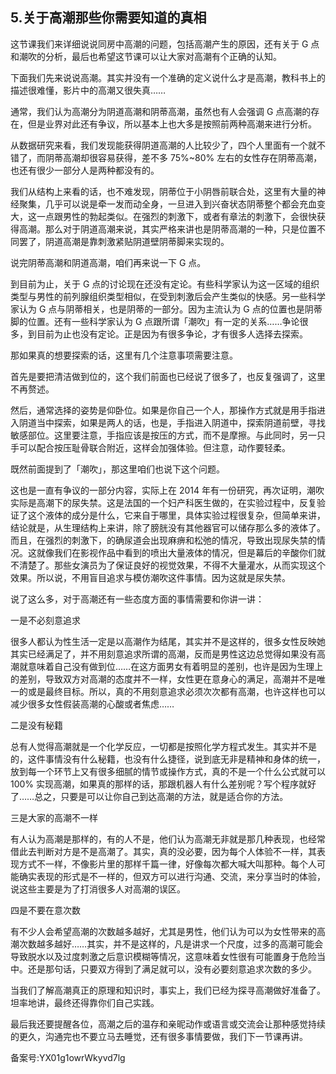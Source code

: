 ## 5.关于高潮那些你需要知道的真相
这节课我们来详细说说同房中高潮的问题，包括高潮产生的原因，还有关于 G 点和潮吹的分析，最后也希望这节课可以让大家对高潮有个正确的认知。


下面我们先来说说高潮。其实并没有一个准确的定义说什么才是高潮，教科书上的描述很难懂，影片中的高潮又很失真……


通常，我们认为高潮分为阴道高潮和阴蒂高潮，虽然也有人会强调 G 点高潮的存在，但是业界对此还有争议，所以基本上也大多是按照前两种高潮来进行分析。


从数据研究来看，我们发现能获得阴道高潮的人比较少了，四个人里面有一个就不错了，而阴蒂高潮却很容易获得，差不多 75%~80% 左右的女性存在阴蒂高潮，也还有很少一部分人是两种都没有的。


我们从结构上来看的话，也不难发现，阴蒂位于小阴唇前联合处，这里有大量的神经聚集，几乎可以说是牵一发而动全身，一旦进入到兴奋状态阴蒂整个都会充血变大，这一点跟男性的勃起类似。在强烈的刺激下，或者有章法的刺激下，会很快获得高潮。那么对于阴道高潮来说，其实严格来讲也是阴蒂高潮的一种，只是位置不同罢了，阴道高潮是靠刺激紧贴阴道壁阴蒂脚来实现的。


说完阴蒂高潮和阴道高潮，咱们再来说一下 G 点。


到目前为止，关于 G 点的讨论现在还没有定论。有些科学家认为这一区域的组织类型与男性的前列腺组织类型相似，在受到刺激后会产生类似的快感。另一些科学家认为 G 点与阴蒂相关，也是阴蒂的一部分。因为主流认为 G 点的位置也是阴蒂脚的位置。还有一些科学家认为 G 点跟所谓「潮吹」有一定的关系……争论很多，到目前为止也没有定论。正是因为有很多争论，才有很多人选择去探索。


那如果真的想要探索的话，这里有几个注意事项需要注意。


首先是要把清洁做到位的，这个我们前面也已经说了很多了，也反复强调了，这里不再赘述。


然后，通常选择的姿势是仰卧位。如果是你自己一个人，那操作方式就是用手指进入阴道当中探索，如果是两人的话，也是，手指进入阴道中，探索阴道前壁，寻找敏感部位。这里要注意，手指应该是按压的方式，而不是摩擦。与此同时，另一只手可以配合按压耻骨联合附近，这样会加强体验。但注意，动作要轻柔。


既然前面提到了「潮吹」，那这里咱们也说下这个问题。


这也是一直有争议的一部分内容，实际上在 2014 年有一份研究，再次证明，潮吹实际是高潮下的尿失禁。这是法国的一个妇产科医生做的，在实验过程中，反复验证了这个液体的成分是什么，它来自于哪里，具体实验过程很复杂，但简单来讲，结论就是，从生理结构上来讲，除了膀胱没有其他器官可以储存那么多的液体了。而且，在强烈的刺激下，的确尿道会出现麻痹和松弛的情况，导致出现尿失禁的情况。这就像我们在影视作品中看到的喷出大量液体的情况，但是幕后的辛酸你们就不清楚了。那些女演员为了保证良好的视觉效果，不得不大量灌水，从而实现这个效果。所以说，不用盲目追求与模仿潮吹这件事情。因为这就是尿失禁。


说了这么多，对于高潮还有一些态度方面的事情需要和你讲一讲：


一是不必刻意追求


很多人都认为性生活一定是以高潮作为结尾，其实并不是这样的，很多女性反映她其实已经满足了，并不用刻意追求所谓的高潮，反而是男性这边总觉得如果没有高潮就意味着自己没有做到位……在这方面男女有着明显的差别，也许是因为生理上的差别，导致双方对高潮的态度并不一样，女性更在意身心的满足，高潮并不是唯一的或是最终目标。所以，真的不用刻意追求必须次次都有高潮，也许这样也可以减少很多女性假装高潮的心酸或者焦虑……


二是没有秘籍


总有人觉得高潮就是一个化学反应，一切都是按照化学方程式发生。其实并不是的，这件事情没有什么秘籍，也没有什么捷径，说到底无非是精神和身体的统一，放到每一个环节上又有很多细腻的情节或操作方式，真的不是一个什么公式就可以 100% 实现高潮，如果真的那样的话，那跟机器人有什么差别呢？写个程序就好了……总之，只要是可以让你自己到达高潮的方法，就是适合你的方法。


三是大家的高潮不一样


有人认为高潮是那样的，有的人不是，他们认为高潮无非就是那几种表现，也经常借此去判断对方是不是高潮了。其实，真的没必要，因为每个人体验不一样，其表现方式不一样，不像影片里的那样千篇一律，好像每次都大喊大叫那种。每个人可能确实表现的形式是不一样的，但双方可以进行沟通、交流，来分享当时的体验，说这些主要是为了打消很多人对高潮的误区。


四是不要在意次数


有不少人会希望高潮的次数越多越好，尤其是男性，他们认为可以为女性带来的高潮次数越多越好……其实，并不是这样的，凡是讲求一个尺度，过多的高潮可能会导致脱水以及过度刺激之后意识模糊等情况，这意味着女性很有可能置身于危险当中。还是那句话，只要双方得到了满足就可以，没有必要刻意追求次数的多少。


当我们了解高潮真正的原理和知识时，事实上，我们已经为探寻高潮做好准备了。坦率地讲，最终还得靠你们自己实践。


最后我还要提醒各位，高潮之后的温存和亲昵动作或语言或交流会让那种感觉持续的更久，沟通完也不要立马去睡觉，还有很多事情要做，我们下一节课再讲。


备案号:YX01g1owrWkyvd7lg


